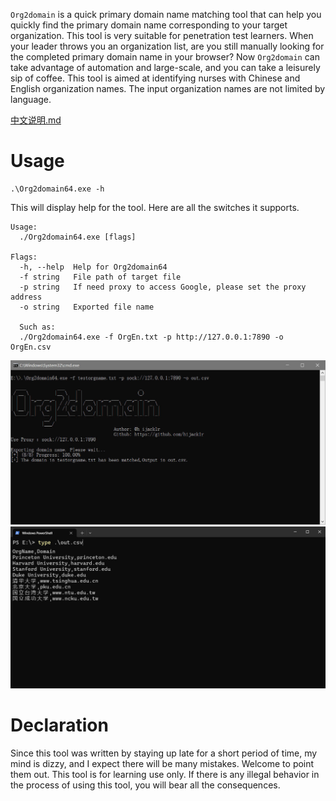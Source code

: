 `Org2domain` is a quick primary domain name matching tool that can help you quickly find the primary domain name corresponding to your target organization. This tool is very suitable for penetration test learners. When your leader throws you an organization list, are you still manually looking for the completed primary domain name in your browser? Now `Org2domain` can take advantage of automation and large-scale, and you can take a leisurely sip of coffee. This tool is aimed at identifying nurses with Chinese and English organization names. The input organization names are not limited by language. 

[中文说明.md](README_cn.md)
# Usage
```shell
.\Org2domain64.exe -h
```
This will display help for the tool. Here are all the switches it supports.
```text
Usage:
  ./Org2domain64.exe [flags]

Flags:
  -h, --help  Help for Org2domain64
  -f string   File path of target file
  -p string   If need proxy to access Google, please set the proxy address
  -o string   Exported file name
  
  Such as:
  ./Org2domain64.exe -f OrgEn.txt -p http://127.0.0.1:7890 -o OrgEn.csv
```
![run](./static/run.jpg "run")
![verify](./static/verify.jpg "verify")

# Declaration
Since this tool was written by staying up late for a short period of time, my mind is dizzy, and I expect there will be many mistakes. Welcome to point them out. This tool is for learning use only. If there is any illegal behavior in the process of using this tool, you will bear all the consequences.
